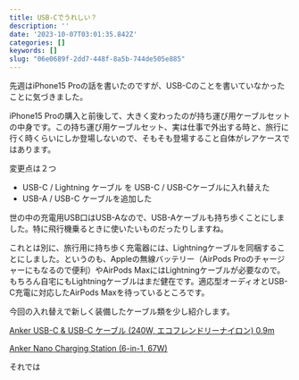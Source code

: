 ```yaml
---
title: USB-Cでうれしい？
description: ''
date: '2023-10-07T03:01:35.842Z'
categories: []
keywords: []
slug: "06e0689f-2dd7-448f-8a5b-744de505e885"
---
```

先週はiPhone15 Proの話を書いたのですが、USB-Cのことを書いていなかったことに気づきました。

iPhone15 Proの購入と前後して、大きく変わったのが持ち運び用ケーブルセットの中身です。この持ち運び用ケーブルセット、実は仕事で外出する時と、旅行に行く時くらいにしか登場しないので、そもそも登場すること自体がレアケースではあります。

変更点は２つ

*   USB-C / Lightning ケーブル を USB-C / USB-Cケーブルに入れ替えた
*   USB-A / USB-C ケーブルを追加した

世の中の充電用USB口はUSB-Aなので、USB-Aケーブルも持ち歩くことにしました。特に飛行機乗るときに使いたいものだったりしますね。

これとは別に、旅行用に持ち歩く充電器には、Lightningケーブルを同梱することにしました。というのも、Appleの無線バッテリー（AirPods Proのチャージャーにもなるので便利）やAirPods MaxにはLightningケーブルが必要なので。もちろん自宅にもLightningケーブルはまだ健在です。適応型オーディオとUSB-C充電に対応したAirPods Maxを待っているところです。

今回の入れ替えで新しく装備したケーブル類を少し紹介します。

[Anker USB-C & USB-C ケーブル (240W, エコフレンドリーナイロン) 0.9m](https://www.ankerjapan.com/products/a80e5)

[Anker Nano Charging Station (6-in-1, 67W)](https://www.ankerjapan.com/products/a9129)

それでは